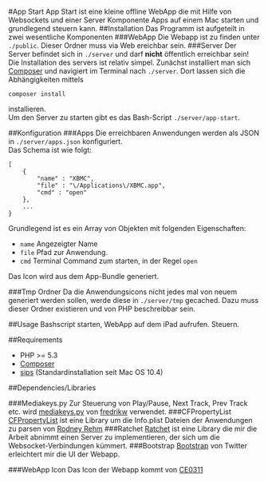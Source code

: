 #App Start 
App Start ist eine kleine offline WebApp die mit Hilfe von Websockets und einer Server Komponente Apps auf einem Mac starten und grundlegend steuern kann.
##Installation
Das Programm ist aufgeteilt in zwei wesentliche Komponenten
###WebApp
Die Webapp ist zu finden unter `./public`. Dieser Ordner muss via Web ereichbar sein.
###Server
Der Server befindet sich in `./server` und darf **nicht** öffentlich erreichbar sein!
Die Installation des servers ist relativ simpel. Zunächst installiert man sich [Composer](http://getcomposer.org) und navigiert im Terminal nach `./server`. Dort lassen sich die Abhängigkeiten mittels 

	composer install
	
installieren.   
Um den Server zu starten gibt es das Bash-Script `./server/app-start`.

##Konfiguration
###Apps
Die erreichbaren Anwendungen werden als JSON in `./server/apps.json` konfiguriert.  
Das Schema ist wie folgt:

	[
		{
			"name" : "XBMC",
			"file" : "\/Applications\/XBMC.app",
			"cmd" : "open"
		},
		...
	}
	
Grundlegend ist es ein Array von Objekten mit folgenden Eigenschaften:

* `name` Angezeigter Name
* `file` Pfad zur Anwendung.
* `cmd` Terminal Command zum starten, in der Regel `open`

Das Icon wird aus dem App-Bundle generiert.

###Tmp Ordner
Da die Anwendungsicons nicht jedes mal von neuem generiert werden sollen, werde diese in `./server/tmp` gecached. Dazu muss dieser Ordner existieren und von PHP beschreibbar sein.

##Usage
Bashscript starten, WebApp auf dem iPad aufrufen. Steuern.

##Requirements
* PHP >= 5.3
* [Composer](http://getcomposer.org)
* [sips](http://developer.apple.com/library/mac/#documentation/Darwin/Reference/ManPages/man1/sips.1.html) (Standardinstallation seit Mac OS 10.4)

##Dependencies/Libraries

###Mediakeys.py
Zur Steuerung von Play/Pause, Next Track, Prev Track etc. wird [mediakeys.py](https://gist.github.com/4078034) von [fredrikw](https://github.com/fredrikw) verwendet.
###CFPropertyList
[CFPropertyList](https://github.com/rodneyrehm/CFPropertyList) ist eine Library um die Info.plist Dateien der Anwendungen zu parsen von [Rodney Rehm](https://github.com/rodneyrehm)
###Ratchet
[Ratchet](http://socketo.me) ist eine Library die mir die Arbeit abnimmt einen Server zu implementieren, der sich um die Websocket-Verbindungen kümmert.
###Bootstrap
[Bootstrap](http://twitter.github.com/bootstrap/) von Twitter erleichtert mir die UI der Webapp.

###WebApp Icon
Das Icon der Webapp kommt von [CE0311](http://ce0311.deviantart.com/art/Aluminium-MacBook-Pro-OSX-106036633)
